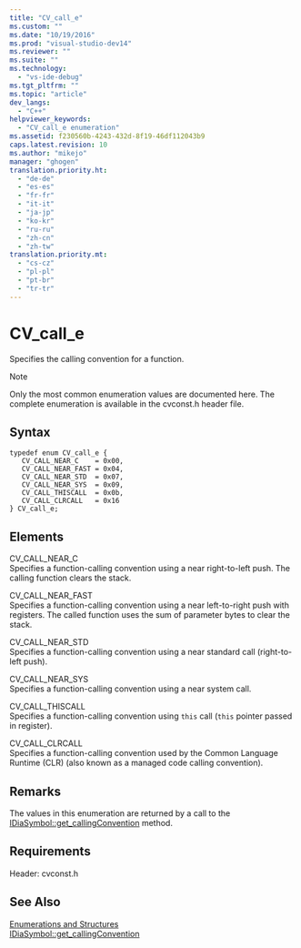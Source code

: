 ```yaml
---
title: "CV_call_e"
ms.custom: ""
ms.date: "10/19/2016"
ms.prod: "visual-studio-dev14"
ms.reviewer: ""
ms.suite: ""
ms.technology: 
  - "vs-ide-debug"
ms.tgt_pltfrm: ""
ms.topic: "article"
dev_langs: 
  - "C++"
helpviewer_keywords: 
  - "CV_call_e enumeration"
ms.assetid: f230560b-4243-432d-8f19-46df112043b9
caps.latest.revision: 10
ms.author: "mikejo"
manager: "ghogen"
translation.priority.ht: 
  - "de-de"
  - "es-es"
  - "fr-fr"
  - "it-it"
  - "ja-jp"
  - "ko-kr"
  - "ru-ru"
  - "zh-cn"
  - "zh-tw"
translation.priority.mt: 
  - "cs-cz"
  - "pl-pl"
  - "pt-br"
  - "tr-tr"
---
```

# CV_call_e
Specifies the calling convention for a function.  
  
> [!NOTE]
>  Only the most common enumeration values are documented here. The complete enumeration is available in the cvconst.h header file.  
  
## Syntax  
  
```cpp#  
typedef enum CV_call_e {   
   CV_CALL_NEAR_C    = 0x00,  
   CV_CALL_NEAR_FAST = 0x04,  
   CV_CALL_NEAR_STD  = 0x07,  
   CV_CALL_NEAR_SYS  = 0x09,  
   CV_CALL_THISCALL  = 0x0b,  
   CV_CALL_CLRCALL   = 0x16  
} CV_call_e;  
```  
  
## Elements  
 CV_CALL_NEAR_C  
 Specifies a function-calling convention using a near right-to-left push. The calling function clears the stack.  
  
 CV_CALL_NEAR_FAST  
 Specifies a function-calling convention using a near left-to-right push with registers. The called function uses the sum of parameter bytes to clear the stack.  
  
 CV_CALL_NEAR_STD  
 Specifies a function-calling convention using a near standard call (right-to-left push).  
  
 CV_CALL_NEAR_SYS  
 Specifies a function-calling convention using a near system call.  
  
 CV_CALL_THISCALL  
 Specifies a function-calling convention using `this` call (`this` pointer passed in register).  
  
 CV_CALL_CLRCALL  
 Specifies a function-calling convention used by the Common Language Runtime (CLR) (also known as a managed code calling convention).  
  
## Remarks  
 The values in this enumeration are returned by a call to the [IDiaSymbol::get_callingConvention](../../debugger/debug-interface-access/idiasymbol--get_callingconvention.md) method.  
  
## Requirements  
 Header: cvconst.h  
  
## See Also  
 [Enumerations and Structures](../../debugger/debug-interface-access/enumerations-and-structures.md)   
 [IDiaSymbol::get_callingConvention](../../debugger/debug-interface-access/idiasymbol--get_callingconvention.md)